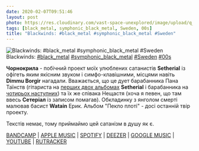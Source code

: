 ```yaml
---
date: 2020-02-07T09:51:46
layout: post
photo: https://res.cloudinary.com/vast-space-unexplored/image/upload/q_auto,dpr_auto,w_auto/photos/photo_877_07-02-2020_09-51-46.jpg
tags: [black_metal, symphonic_black_metal, Sweden, 00s]
title: "Blackwinds: #black_metal #symphonic_black_metal #Sweden"
---
```

![Blackwinds: #black_metal #symphonic_black_metal #Sweden](https://res.cloudinary.com/vast-space-unexplored/image/upload/q_auto,dpr_auto,w_auto/photos/photo_877_07-02-2020_09-51-46.jpg)
Blackwinds: [#black_metal](/tags/#black_metal) [#symphonic_black_metal](/tags/#symphonic_black_metal) [#Sweden](/tags/#Sweden) [#00s](/tags/#00s)

**Чорнокрила** - побічний проект моїх улюблених сатанистів **Setherial** із офігеть яким якісним звуком і симфо-клавішними, місцями навіть **Dimmu Borgir** нагадали. Вважається, що це дует барабанника Пана Таїнств (гітариста на [перших двох альбомах](/2019-10-22-setherial--black-metal-sweden-90s) **Setherial** і барабанника на [чотирьох наступних](/2019-10-28-setherial--black-metal-swedish-black-metal-sweden)) та їх же співака Нещастя (хоча я певен, що там ввесь **Сетеріал** із записом помагав). Обкладинку з янголом смерті малював басист **Watain** Ерик. Альбом &quot;Пекло плоті&quot; - досі останній твір проекту.

Текстів немає, тому приймаймо цей сатанізм в душу як є.

[BANDCAMP](https://helterskelterproductions.bandcamp.com/album/flesh-inferno) \| [APPLE MUSIC](https://music.apple.com/ru/album/flesh-inferno/298038320) \| [SPOTIFY](https://open.spotify.com/album/3nGiiw0obNbJ5MZ3ATMdGX) \| [DEEZER](https://www.deezer.com/album/6459831?utm_source=deezer&amp;utm_content=album-6459831&amp;utm_term=1601611822_1581061672&amp;utm_medium=web) \| [GOOGLE MUSIC](https://play.google.com/music/m/Bnen4ic32t3tnahtuurlg7ssxgu?t=Flesh_Inferno_-_Blackwinds) \| [YOUTUBE](https://www.youtube.com/playlist?list=PLCTedjvGzS-HfOGa6BCA9RZdXG2K4d2cL) \| [RUTRACKER](https://rutracker.org/forum/viewtopic.php?t=3250771)